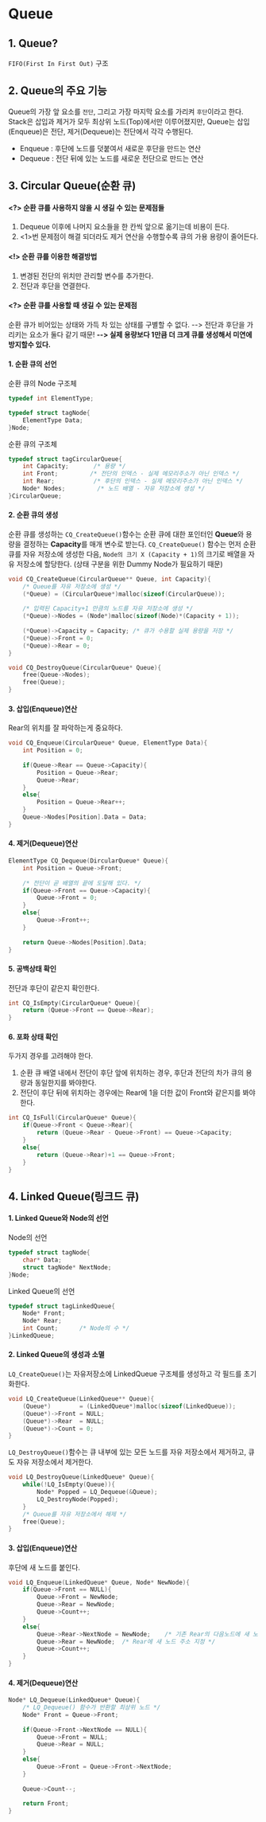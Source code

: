 # Queue

## 1. Queue?
`FIFO(First In First Out)` 구조

## 2. Queue의 주요 기능
Queue의 가장 앞 요소를 `전단`, 그리고 가장 마지막 요소를 가리켜 `후단`이라고 한다.
Stack은 삽입과 제거가 모두 최상위 노드(Top)에서만 이루어졌지만, Queue는 삽입(Enqueue)은 전단, 제거(Dequeue)는 전단에서 각각 수행된다.
* Enqueue : 후단에 노드를 덧붙여서 새로운 후단을 만드는 연산
* Dequeue : 전단 뒤에 있는 노드를 새로운 전단으로 만드는 연산

## 3. Circular Queue(순환 큐)
#### <?> 순환 큐를 사용하지 않을 시 생길 수 있는 문제점들
1. Dequeue 이후에 나머지 요소들을 한 칸씩 앞으로 옮기는데 비용이 든다.
2. <1>번 문제점이 해결 되더라도 제거 연산을 수행할수록 큐의 가용 용량이 줄어든다.

#### <!> 순환 큐를 이용한 해결방법
1. 변경된 전단의 위치만 관리할 변수를 추가한다.
2. 전단과 후단을 연결한다.

#### <?> 순환 큐를 사용할 때 생길 수 있는 문제점
순환 큐가 비어있는 상태와 가득 차 있는 상태를 구별할 수 없다.
--> 전단과 후단을 가리키는 요소가 둘다 같기 때문!
**--> 실제 용량보다 1만큼 더 크게 큐를 생성해서 미연에 방지할수 있다.**

#### 1. 순환 큐의 선언
순환 큐의 Node 구조체
```c
typedef int ElementType;

typedef struct tagNode{
	ElementType Data;
}Node;
```

순환 큐의 구조체
```c
typedef struct tagCircularQueue{
	int Capacity;		/* 용량 */
	int Front;		   /* 전단의 인덱스 - 실제 메모리주소가 아닌 인덱스 */
    int Rear;			/* 후단의 인덱스 - 실제 메모리주소가 아닌 인덱스 */
    Node* Nodes;		 /* 노드 배열 - 자유 저장소에 생성 */
}CircularQueue;
```

#### 2. 순환 큐의 생성
순환 큐를 생성하는 `CQ_CreateQueue()`함수는 순환 큐에 대한 포인터인 **Queue**와 용량을 결정하는 **Capacity**를 매개 변수로 받는다.
`CQ_CreateQueue()` 함수는 먼저 순환 큐를 자유 저장소에 생성한 다음, `Node의 크기 X (Capacity + 1)`의 크기로 배열을 자유 저장소에 할당한다. (상태 구분을 위한 Dummy Node가 필요하기 때문)
```c
void CQ_CreateQueue(CircularQueue** Queue, int Capacity){
	/* Queue를 자유 저장소에 생성 */
    (*Queue) = (CircularQueue*)malloc(sizeof(CircularQueue));
    
    /* 입력된 Capacity+1 만큼의 노드를 자유 저장소에 생성 */
    (*Queue)->Nodes = (Node*)malloc(sizeof(Node)*(Capacity + 1));
    
    (*Queue)->Capacity = Capacity; /* 큐가 수용할 실제 용량을 저장 */
    (*Queue)->Front = 0;
    (*Queue)->Rear = 0;
}
```

```c
void CQ_DestroyQueue(CircularQueue* Queue){
	free(Queue->Nodes);
    free(Queue);
}
```

#### 3. 삽입(Enqueue)연산
Rear의 위치를 잘 파악하는게 중요하다. 
```c
void CQ_Enqueue(CircularQueue* Queue, ElementType Data){
	int Position = 0;
    
    if(Queue->Rear == Queue->Capacity){
    	Position = Queue->Rear;
        Queue->Rear;
    }
    else{
    	Position = Queue->Rear++;
    }
    Queue->Nodes[Position].Data = Data;
}
```

#### 4. 제거(Dequeue)연산
```c
ElementType CQ_Dequeue(DircularQueue* Queue){
	int Position = Queue->Front;
    
    /* 전단이 곧 배열의 끝에 도달해 있다. */
    if(Queue->Front == Queue->Capacity){
    	Queue->Front = 0;
    }
    else{
    	Queue->Front++;
    }
    
    return Queue->Nodes[Position].Data;
}
```

#### 5. 공백상태 확인
전단과 후단이 같은지 확인한다.
```c
int CQ_IsEmpty(CircularQueue* Queue){
	return (Queue->Front == Queue->Rear);
}
```

#### 6. 포화 상태 확인
두가지 경우를 고려해야 한다.
1. 순환 큐 배열 내에서 전단이 후단 앞에 위치하는 경우, 후단과 전단의 차가 큐의 용량과 동일한지를 봐야한다.
2. 전단이 후단 뒤에 위치하는 경우에는 Rear에 1을 더한 값이 Front와 같은지를 봐야한다.

```c
int CQ_IsFull(CircularQueue* Queue){
	if(Queue->Front < Queue->Rear){
    	return (Queue->Rear - Queue->Front) == Queue->Capacity;
    }
    else{
    	return (Queue->Rear)+1 == Queue->Front;
    }
}
```

## 4. Linked Queue(링크드 큐)
#### 1. Linked Queue와 Node의 선언
Node의 선언
```c
typedef struct tagNode{
	char* Data;
    struct tagNode* NextNode;
}Node;
```
Linked Queue의 선언
```c
typedef struct tagLinkedQueue{
	Node* Front;
    Node* Rear;
    int Count;		/* Node의 수 */
}LinkedQueue;
```

#### 2. Linked Queue의 생성과 소멸
`LQ_CreateQueue()`는 자유저장소에 LinkedQueue 구조체를 생성하고 각 필드를 초기화한다.
```c
void LQ_CreateQueue(LinkedQueue** Queue){
	(Queue*)	    = (LinkedQueue*)malloc(sizeof(LinkedQueue));
    (Queue*)->Front = NULL;
    (Queue*)->Rear  = NULL;
    (Queue*)->Count = 0;
}
```
`LQ_DestroyQueue()`함수는 큐 내부에 있는 모든 노드를 자유 저장소에서 제거하고, 큐도 자유 저장소에서 제거한다.
```c
void LQ_DestroyQueue(LinkedQueue* Queue){
	while(!LQ_IsEmpty(Queue)){
    	Node* Popped = LQ_Dequeue(&Queue);
        LQ_DestroyNode(Popped);
    }
    /* Queue를 자유 저장소에서 해제 */
    free(Queue);
}
```

#### 3. 삽입(Enqueue)연산
후단에 새 노드를 붙인다.
```c
void LQ_Enqueue(LinkedQueue* Queue, Node* NewNode){
	if(Queue->Front == NULL){
		Queue->Front = NewNode;
        Queue->Rear = NewNode;
        Queue->Count++;
    }
    else{
    	Queue->Rear->NextNode = NewNode;	/* 기존 Rear의 다음노드에 새 노드 주소 지정 */
    	Queue->Rear = NewNode;	/* Rear에 새 노드 주소 지정 */
        Queue->Count++;
    }
}
```

#### 4. 제거(Dequeue)연산
```c
Node* LQ_Dequeue(LinkedQueue* Queue){
	/* LQ_Dequeue() 함수가 반환할 최상위 노드 */
    Node* Front = Queue->Front;
    
    if(Queue->Front->NextNode == NULL){
    	Queue->Front = NULL;
        Queue->Rear = NULL;
    }
    else{
    	Queue->Front = Queue->Front->NextNode;
    }
    
    Queue->Count--;
    
    return Front;
}
```